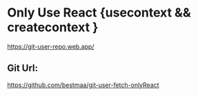 # Only Use React {usecontext && createcontext }
  https://git-user-repo.web.app/
## Git Url:
  https://github.com/bestmaa/git-user-fetch-onlyReact
